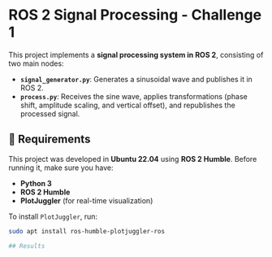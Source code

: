 # ROS 2 Signal Processing - Challenge 1

This project implements a **signal processing system in ROS 2**, consisting of two main nodes:
- **`signal_generator.py`**: Generates a sinusoidal wave and publishes it in ROS 2.
- **`process.py`**: Receives the sine wave, applies transformations (phase shift, amplitude scaling, and vertical offset), and republishes the processed signal.

## 📌 Requirements
This project was developed in **Ubuntu 22.04** using **ROS 2 Humble**. Before running it, make sure you have:
- **Python 3**
- **ROS 2 Humble**
- **PlotJuggler** (for real-time visualization)

To install `PlotJuggler`, run:
```bash
sudo apt install ros-humble-plotjuggler-ros

## Results
